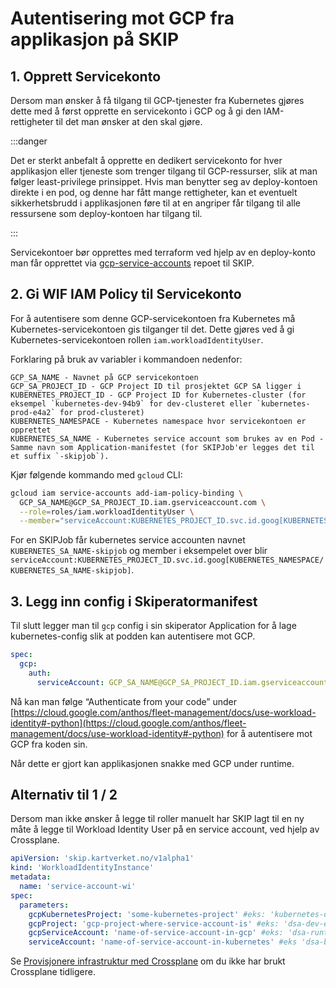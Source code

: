 # Autentisering mot GCP fra applikasjon på SKIP

## 1. Opprett Servicekonto

Dersom man ønsker å få tilgang til GCP-tjenester fra Kubernetes gjøres dette med å først opprette en servicekonto i GCP og å gi den IAM-rettigheter til det man ønsker at den skal gjøre.

:::danger

Det er sterkt anbefalt å opprette en dedikert servicekonto for hver applikasjon eller tjeneste som trenger tilgang til GCP-ressurser, slik at man følger least-privilege prinsippet.
Hvis man benytter seg av deploy-kontoen direkte i en pod, og denne har fått mange rettigheter, kan et eventuelt sikkerhetsbrudd i applikasjonen føre til at en angriper får tilgang til alle ressursene som deploy-kontoen har tilgang til.

:::

Servicekontoer bør opprettes med terraform ved hjelp av en deploy-konto man får opprettet via [gcp-service-accounts](https://github.com/kartverket/gcp-service-accounts) repoet til SKIP.

## 2. Gi WIF IAM Policy til Servicekonto

For å autentisere som denne GCP-servicekontoen fra Kubernetes må Kubernetes-servicekontoen gis tilganger til det. Dette gjøres ved å gi Kubernetes-servicekontoen rollen `iam.workloadIdentityUser`.

Forklaring på bruk av variabler i kommandoen nedenfor:

```
GCP_SA_NAME - Navnet på GCP servicekontoen
GCP_SA_PROJECT_ID - GCP Project ID til prosjektet GCP SA ligger i
KUBERNETES_PROJECT_ID - GCP Project ID for Kubernetes-cluster (for eksempel `kubernetes-dev-94b9` for dev-clusteret eller `kubernetes-prod-e4a2` for prod-clusteret)
KUBERNETES_NAMESPACE - Kubernetes namespace hvor servicekontoen er opprettet
KUBERNETES_SA_NAME - Kubernetes service account som brukes av en Pod - Samme navn som Application-manifestet (for SKIPJob'er legges det til et suffix `-skipjob`).
```

Kjør følgende kommando med `gcloud` CLI:

```bash
gcloud iam service-accounts add-iam-policy-binding \
  GCP_SA_NAME@GCP_SA_PROJECT_ID.iam.gserviceaccount.com \
  --role=roles/iam.workloadIdentityUser \
  --member="serviceAccount:KUBERNETES_PROJECT_ID.svc.id.goog[KUBERNETES_NAMESPACE/KUBERNETES_SA_NAME]"
```

For en SKIPJob får kubernetes service accounten navnet `KUBERNETES_SA_NAME-skipjob` og member i eksempelet over blir `serviceAccount:KUBERNETES_PROJECT_ID.svc.id.goog[KUBERNETES_NAMESPACE/KUBERNETES_SA_NAME-skipjob]`.

## 3. Legg inn config i Skiperatormanifest

Til slutt legger man til `gcp` config i sin skiperator Application for å lage kubernetes-config slik at podden kan autentisere mot GCP.

```yaml
spec:
  gcp:
    auth:
      serviceAccount: GCP_SA_NAME@GCP_SA_PROJECT_ID.iam.gserviceaccount.com
```

Nå kan man følge “Authenticate from your code” under [https://cloud.google.com/anthos/fleet-management/docs/use-workload-identity#-python](https://cloud.google.com/anthos/fleet-management/docs/use-workload-identity#-python) for å autentisere mot GCP fra koden sin.

Når dette er gjort kan applikasjonen snakke med GCP under runtime.

## Alternativ til 1 / 2

Dersom man ikke ønsker å legge til roller manuelt har SKIP lagt til en ny måte å legge til Workload Identity User på en service account, ved hjelp av Crossplane.

```yaml
apiVersion: 'skip.kartverket.no/v1alpha1'
kind: 'WorkloadIdentityInstance'
metadata:
  name: 'service-account-wi'
spec:
  parameters:
    gcpKubernetesProject: 'some-kubernetes-project' #eks: 'kubernetes-dev-94b9'
    gcpProject: 'gcp-project-where-service-account-is' #eks: 'dsa-dev-e32c'
    gcpServiceAccount: 'name-of-service-account-in-gcp' #eks: 'dsa-runtime@dsa-dev-e32c.iam.gserviceaccount.com'
    serviceAccount: 'name-of-service-account-in-kubernetes' #eks 'dsa-backend', typically same name as your Application
```

Se [Provisjonere infrastruktur med Crossplane](../../../03-applikasjon-utrulling/09-argo-cd/05-provisjonere-infrastruktur-med-crossplane.md) om du ikke har brukt Crossplane tidligere.
